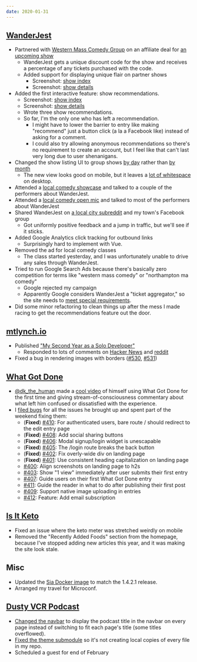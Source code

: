 ```yaml
---
date: 2020-01-31
---
```


## [WanderJest](http://wanderjest.com)

- Partnered with [Western Mass Comedy Group](https://www.facebook.com/WesternMassComedyGroup/) on an affiliate deal for [an upcoming show](https://wanderjest.com/show/two-birds-one-stone/2020-02-20)
  - WanderJest gets a unique discount code for the show and receives a percentage of any tickets purchased with the code.
  - Added support for displaying unique flair on partner shows
    - Screenshot: [show index](0dczBw2.webp)
    - Screenshot: [show details](M2GCL75.webp)
- Added the first interactive feature: show recommendations.
  - Screenshot: [show index](skVpBHG.webp)
  - Screenshot: [show details](8jR9mGk.webp)
  - Wrote three show recommendations.
  - So far, I'm the only one who has left a recommendation.
    - I might have to lower the barrier to entry like making "recommend" just a button click (a la a Facebook like) instead of asking for a comment.
    - I could also try allowing anonymous recommendations so there's no requirement to create an account, but I feel like that can't last very long due to user shenanigans.
- Changed the show listing UI to group shows [by day](99X75HQ.webp) rather than [by month](NIeE6p6.webp)
  - The new view looks good on mobile, but it leaves a [lot of whitespace](JTgca2j.webp) on desktop.
- Attended a [local comedy showcase](https://wanderjest.com/show/hawks-and-reed/2020-01-28) and talked to a couple of the performers about WanderJest.
- Attended a [local comedy open mic](https://wanderjest.com/show/shipfaced/2020-01-27) and talked to most of the performers about WanderJest
- Shared WanderJest on [a local city subreddit](https://redd.it/evoo77) and my town's Facebook group
  - Got uniformly positive feedback and a jump in traffic, but we'll see if it sticks.
- Added Google Analytics click tracking for outbound links
  - Surprisingly hard to implement with Vue.
- Removed the ad for local comedy classes
  - The class started yesterday, and I was unfortunately unable to drive any sales through WanderJest.
- Tried to run Google Search Ads because there's basically zero competition for terms like "western mass comedy" or "northampton ma comedy"
  - Google rejected my campaign
  - Apparently Google considers WanderJest a "ticket aggregator," so the site needs to [meet special requirements](https://support.google.com/adspolicy/answer/7577050#ta).
- Did some minor refactoring to clean things up after the mess I made racing to get the recommendations feature out the door.

## [mtlynch.io](https://mtlynch.io)

- Published ["My Second Year as a Solo Developer"](https://mtlynch.io/solo-developer-year-2)
  - Responded to lots of comments on [Hacker News](https://news.ycombinator.com/item?id=22201337) and [reddit](https://redd.it/ewp2rw)
- Fixed a bug in rendering images with borders ([#530](https://github.com/mtlynch/mtlynch.io/pull/530), [#531](https://github.com/mtlynch/mtlynch.io/pull/531))

## [What Got Done](https://whatgotdone.com)

- [@dk_the_human](https://twitter.com/dk_the_human) made a [cool video](https://youtu.be/JnAAkjS4x6k) of himself using What Got Done for the first time and giving stream-of-consciousness commentary about what left him confused or dissatisfied with the experience.
- I [filed bugs](https://github.com/mtlynch/whatgotdone/issues?utf8=%E2%9C%93&q=label%3Adk+) for all the issues he brought up and spent part of the weekend fixing them:
  - (**Fixed**) [#410](https://github.com/mtlynch/whatgotdone/issues/410): For authenticated users, bare route / should redirect to the edit entry page
  - (**Fixed**) [#408](https://github.com/mtlynch/whatgotdone/issues/408): Add social sharing buttons
  - (**Fixed**) [#406](https://github.com/mtlynch/whatgotdone/issues/406): Modal signup/login widget is unescapable
  - (**Fixed**) [#405](https://github.com/mtlynch/whatgotdone/issues/405): The /login route breaks the back button
  - (**Fixed**) [#402](https://github.com/mtlynch/whatgotdone/issues/402): Fix overly-wide div on landing page
  - (**Fixed**) [#401](https://github.com/mtlynch/whatgotdone/issues/401): Use consistent heading capitalization on landing page
  - [#400](https://github.com/mtlynch/whatgotdone/issues/400): Align screenshots on landing page to h2s
  - [#403](https://github.com/mtlynch/whatgotdone/issues/403): Show "1 view" immediately after user submits their first entry
  - [#407](https://github.com/mtlynch/whatgotdone/issues/407): Guide users on their first What Got Done entry
  - [#411](https://github.com/mtlynch/whatgotdone/issues/411): Guide the reader in what to do after publishing their first post
  - [#409](https://github.com/mtlynch/whatgotdone/issues/409): Support native image uploading in entries
  - [#412](https://github.com/mtlynch/whatgotdone/issues/412): Feature: Add email subscription

## [Is It Keto](https://isitketo.org)

- Fixed an issue where the keto meter was stretched weirdly on mobile
- Removed the "Recently Added Foods" section from the homepage, because I've stopped adding new articles this year, and it was making the site look stale.

## Misc

- Updated the [Sia Docker image](https://github.com/mtlynch/docker-sia) to match the 1.4.2.1 release.
- Arranged my travel for Microconf.

## [Dusty VCR Podcast](https://dustyvcr.com)

- [Changed the navbar](https://github.com/mtlynch/dusty-vcr-podcast/pull/67) to display the podcast title in the navbar on every page instead of switching to fit each page's title (some titles overflowed).
- [Fixed the theme submodule](https://github.com/mtlynch/dusty-vcr-podcast/pull/65) so it's not creating local copies of every file in my repo.
- Scheduled a guest for end of February
